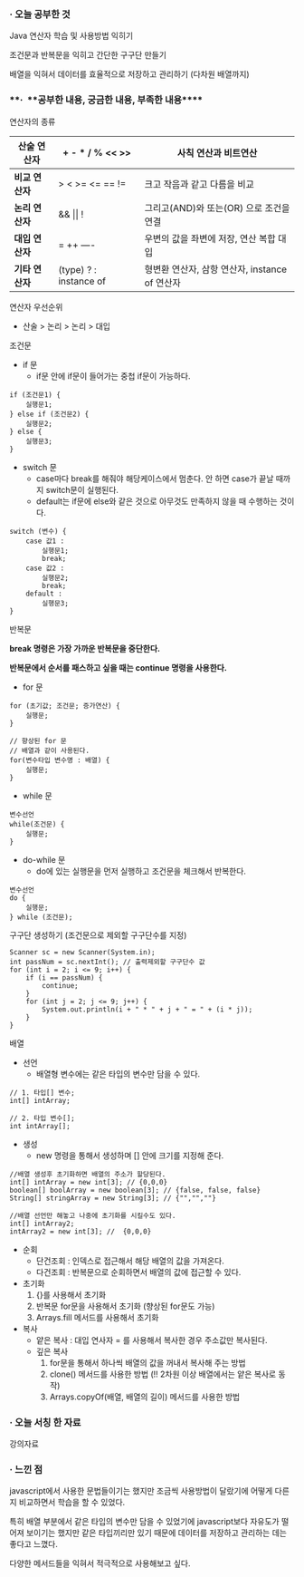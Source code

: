 ### **· 오늘 공부한 것**

Java 연산자 학습 및 사용방법 익히기

조건문과 반복문을 익히고 간단한 구구단 만들기

배열을 익혀서 데이터를 효율적으로 저장하고 관리하기 (다차원 배열까지)

### **·  **공부한 내용, 궁금한 내용, 부족한 내용\*\*\*\*

연산자의 종류

| **산술 연산자** | \+ - \* / % << >>       | 사칙 연산과 비트연산                           |
| --------------- | ----------------------- | ---------------------------------------------- |
| **비교 연산자** | \> < >= <= == !=        | 크고 작음과 같고 다름을 비교                   |
| **논리 연산자** | && \|\| !               | 그리고(AND)와 또는(OR) 으로 조건을 연결        |
| **대입 연산자** | \= ++ —-                | 우변의 값을 좌변에 저장, 연산 복합 대입        |
| **기타 연산자** | (type) ? :  instance of | 형변환 연산자, 삼항 연산자, instance of 연산자 |

연산자 우선순위

- 산술 > 논리 > 논리 > 대입

조건문

- if 문
  - if문 안에 if문이 들어가는 중첩 if문이 가능하다.

```
if (조건문1) {
	실행문1;
} else if (조건문2) {
	실행문2;
} else {
	실행문3;
}
```

- switch 문
  - case마다 break를 해줘야 해당케이스에서 멈춘다. 안 하면 case가 끝날 때까지 switch문이 실행된다.
  - default는 if문에 else와 같은 것으로 아무것도 만족하지 않을 때 수행하는 것이다.

```
switch (변수) {
    case 값1 :
    	실행문1;
        break;
    case 값2 :
    	실행문2;
        break;
    default :
    	실행문3;
}
```

반복문

**break 명령은 가장 가까운 반복문을 중단한다.**

**반복문에서 순서를 패스하고 싶을 때는 continue 명령을 사용한다.**

- for 문

```
for (초기값; 조건문; 증가연산) {
	실행문;
}

// 향상된 for 문
// 배열과 같이 사용된다.
for(변수타입 변수명 : 배열) {
	실행문;
}
```

- while 문

```
변수선언
while(조건문) {
	실행문;
}
```

- do-while 문
  - do에 있는 실행문을 먼저 실행하고 조건문을 체크해서 반복한다.

```
변수선언
do {
	실행문;
} while (조건문);
```

구구단 생성하기 (조건문으로 제외할 구구단수를 지정)

```
Scanner sc = new Scanner(System.in);
int passNum = sc.nextInt(); // 출력제외할 구구단수 값
for (int i = 2; i <= 9; i++) {
	if (i == passNum) {
		continue;
	}
	for (int j = 2; j <= 9; j++) {
		System.out.println(i + " * " + j + " = " + (i * j));
	}
}
```

배열

- 선언
  - 배열형 변수에는 같은 타입의 변수만 담을 수 있다.

```
// 1. 타입[] 변수;
int[] intArray;

// 2. 타입 변수[];
int intArray[];
```

- 생성
  - new 명령을 통해서 생성하며 \[\] 안에 크기를 지정해 준다.

```
//배열 생성후 초기화하면 배열의 주소가 할당된다.
int[] intArray = new int[3]; // {0,0,0}
boolean[] boolArray = new boolean[3]; // {false, false, false}
String[] stringArray = new String[3]; // {"","",""}

//배열 선언만 해놓고 나중에 초기화를 시킬수도 있다.
int[] intArray2;
intArray2 = new int[3]; //  {0,0,0}
```

- 순회
  - 단건조회 : 인덱스로 접근해서 해당 배열의 값을 가져온다.
  - 다건조회 : 반복문으로 순회하면서 배열의 값에 접근할 수 있다.
- 초기화
  1.  {}를 사용해서 초기화
  2.  반복문 for문을 사용해서 초기화 (향상된 for문도 가능)
  3.  Arrays.fill 메서드를 사용해서 초기화
- 복사
  - 얕은 복사 : 대입 연사자 = 를 사용해서 복사한 경우 주소값만 복사된다.
  - 깊은 복사
    1.  for문을 통해서 하나씩 배열의 값을 꺼내서 복사해 주는 방법
    2.  clone() 메서드를 사용한 방법 (!! 2차원 이상 배열에서는 얕은 복사로 동작)
    3.  Arrays.copyOf(배열, 배열의 길이) 메서드를 사용한 방법

### **· 오늘 서칭 한 자료**

강의자료

### **· 느낀 점**

javascript에서 사용한 문법들이기는 했지만 조금씩 사용방법이 달랐기에 어떻게 다른지 비교하면서 학습을 할 수 있었다.

특히 배열 부분에서 같은 타입의 변수만 담을 수 있었기에 javascript보다 자유도가 떨어져 보이기는 했지만 같은 타입끼리만 있기 때문에 데이터를 저장하고 관리하는 데는 좋다고 느꼈다.

다양한 메서드들을 익혀서 적극적으로 사용해보고 싶다.
